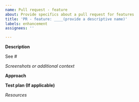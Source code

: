 ```yaml
---
name: Pull request - feature
about: Provide specifics about a pull request for features
title: 'PR - feature: ____(provide a descriptive name)'
labels: enhancement
assignees: ''

---
```

<!-- IMPORTANT: Please do not create a Pull Request without creating an issue first. -->

<!--Fields in **bold** are REQUIRED, fields in *italics* are OPTIONAL -->

**Description**
<!-- A clear and concise description of the problem the feature in this PR tries to solve -->

<!-- Add a link to the issue(s). -->
See #

*Screenshots or additional context*
<!-- Add any other context about the problem here and/or screenshots to help explain your problem. -->

**Approach**
<!-- How does this change address the problem? -->

<!-- Add any open questions and Pre-Merge TODOs. Use checkboxes. -->
<!-- - [ ]   -->

**Test plan (If applicable)**
<!-- Explain how you tested this feature so that others can replicate it -->
<!--  Example: The exact commands you ran and their output, screenshots / videos if the pull request changes UI. -->

*Resources*
<!-- Links to blog posts, StackOverflow, libraries or add-ons used to solve this problem -->